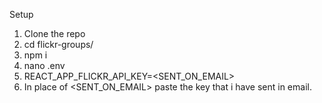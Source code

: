 Setup

1. Clone the repo
2. cd flickr-groups/
3. npm i
4. nano .env
5. REACT_APP_FLICKR_API_KEY=<SENT_ON_EMAIL>
6. In place of <SENT_ON_EMAIL> paste the key that i have sent in email.
